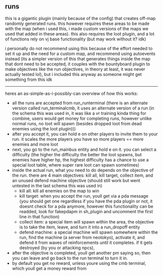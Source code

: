 ## runs
this is a gigantic plugin (mainly because of the config) that creates off-map randomly generated runs. this however requires these areas to be made with the map (when i used this, i made custom versions of the maps we used that added in these areas). this also requires the loot plugin, and a lot of functions rely on vj base functionality (but may work without it? idk)

i personally do not recommend using this because of the effort needed to set it up and the need for a custom map, and recommend using autoevents instead (its a simpler version of this that generates things inside the map that dont need to be accepted, it couples with the bountyboard plugin to make objectives like the run objectives, in theory at least, it was never actually tested lol), but i included this anyway as someone might get something from this idk

<hr>

heres an as-simple-as-i-possibly-can overview of how this works:
- all the runs are accepted from run_runterminal (there is an alternate version called run_terminalcmb, it uses an alternate version of a run (in the schema this was used in, it was like a vr training kinda thing for combine, users would get money for completing runs, however unlike normal runs, no loot will spawn (besides dropped loot from dead enemies using the loot plugin)))
- after you accept it, you can hold e on other players to invite them to your run. it scales the more players you have so more players == more enemies and more loot
- next, you go to the run_mainbus entity and hold e on it. you can select a difficulty (the higher the difficulty the better the loot spawns, but enemies have higher hp, the highest difficulty has a chance to use a special loot table, where super rare loot can spawn sometimes)
- inside the actual run, what you need to do depends on the objective of the run. there are 4 main objectives: kill all, kill target, collect item, and an unused defend machine objective (should still work but went untested in the last schema this was used in)
  - kill all: kill all enemies on the map to win
  - kill target: when you accept the run, youll get via a pda message (you should get one regardless if you have the pda plugin or not, it doesnt check for a pda anymore, however this functionality can be readded, look for fakepdapm in sh_plugin and uncomment the first line in that function)
  - collect item: a special item will spawn within the area, the objective is to take the item, leave, and turn it into a run_dropoff entity
  - defend machine: a special machine will spawn somewhere within the run, find the machine (a server from neotokyo), activate it, and defend it from waves of reinforcements until it completes. if it gets destroyed (by you or attacking npcs), 
- after the objective is completed, youll get another pm saying so, then you can leave and go back to the run terminal to turn it in. 
- by default you get no reward, unless youre using the cmb terminal, which youll get a money reward from